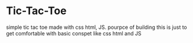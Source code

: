 # Tic-Tac-Toe
simple tic tac toe made with css html, JS.
pourpce of building this is just to get comfortable with basic conspet like css html and JS
